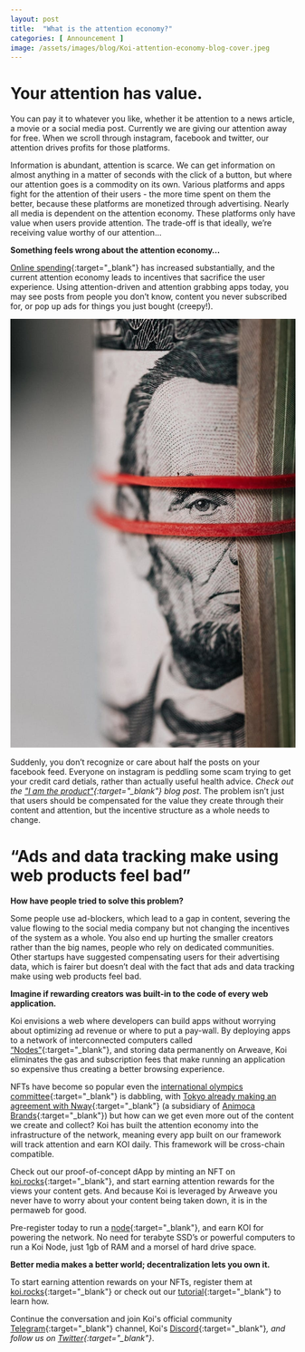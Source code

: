 ```yaml
---
layout: post
title:  "What is the attention economy?"
categories: [ Announcement ]
image: /assets/images/blog/Koi-attention-economy-blog-cover.jpeg
---
```


# Your attention has value.

 You can pay it to whatever you like, whether it be attention to a news article, a movie or a social media post. Currently we are giving our attention away for free. When we scroll through instagram, facebook and twitter, our attention drives profits for those platforms. 

Information is abundant, attention is scarce. We can get information on almost anything in a matter of seconds with the click of a button, but where our attention goes is a commodity on its own. Various platforms and apps fight for the attention of their users - the more time spent on them the better, because these platforms are monetized through advertising. Nearly all media is dependent on the attention economy. These platforms only have value when users provide attention. The trade-off is that ideally, we’re receiving value worthy of our attention...

**Something feels wrong about the attention economy…**

[Online spending](https://www.paymentsdive.com/news/consumer-spending-changes-likely-to-stick-visa-says/601277/){:target="_blank"} has increased substantially, and the current attention economy leads to incentives that sacrifice the user experience. Using attention-driven and attention grabbing apps today, you may see posts from people you don’t know, content you never subscribed for, or pop up ads for things you just bought (creepy!).

![Koi attention economy blog](/assets/images/blog/Attention-economy-koi-blog.jpeg)

Suddenly, you don’t recognize or care about half the posts on your facebook feed. Everyone on instagram is peddling some scam trying to get your credit card detials, rather than actually useful health advice. *Check out the ["I am the product"](https://blog.openkoi.com/I-Am-The-Product/){:target="_blank"} blog post*. The problem isn’t just that users should be compensated for the value they create through their content and attention, but the incentive structure as a whole needs to change.

# “Ads and data tracking make using web products feel bad”

**How have people tried to solve this problem?**

Some people use ad-blockers, which lead to a gap in content, severing the value flowing to the social media company but not changing the incentives of the system as a whole. You also end up hurting the smaller creators rather than the big names, people who rely on dedicated communities. Other startups have suggested compensating users for their advertising data, which is fairer but doesn’t deal with the fact that ads and data tracking make using web products feel bad.

**Imagine if rewarding creators was built-in to the code of every web application.**

Koi envisions a web where developers can build apps without worrying about optimizing ad revenue or where to put a pay-wall. By deploying apps to a network of interconnected computers called [“Nodes”](https://openkoi.com/downloads/){:target="_blank"}, and storing data permanently on Arweave, Koi eliminates the gas and subscription fees that make running an application so expensive thus creating a better browsing experience. 

NFTs have become so popular even the [international olympics committee](https://coingape.com/international-olympics-committee-dabbles-into-sports-nft-looking-at-strong-demand/){:target="_blank"} is dabbling, with [Tokyo already making an agreement with Nway](https://en.cryptonomist.ch/2021/06/04/nfts-come-to-tokyo-olympics-2021/){:target="_blank"} (a subsidiary of [Animoca Brands](https://www.animocabrands.com/){:target="_blank"}) but how can we get even more out of the content we create and collect? Koi has built the attention economy into the infrastructure of the network, meaning every app built on our framework will track attention and earn KOI daily. This framework will be cross-chain compatible.

Check out our proof-of-concept dApp by minting an NFT on [koi.rocks](https://koi.rocks/contents){:target="_blank"}, and start earning attention rewards for the views your content gets. And because Koi is leveraged by Arweave you never have to worry about your content being taken down, it is in the permaweb for good. 

Pre-register today to run a [node](https://openkoi.com/downloads/){:target="_blank"}, and earn KOI for powering the network. No need for terabyte SSD’s or powerful computers to run a Koi Node, just 1gb of RAM and a morsel of hard drive space.  


**Better media makes a better world; decentralization lets you own it.**

To start earning attention rewards on your NFTs, register them at [koi.rocks](https://koi.rocks/contents){:target="_blank"} or check out our [tutorial](https://blog.openkoi.com/An-Arweave-faucet-tutorial/){:target="_blank"} to learn how.

Continue the conversation and join Koi's official community [Telegram](https://t.me/joinchat/OEHs_8T9-8ZhZmU5){:target="_blank"} channel, Koi's [Discord](https://discord.gg/zByqXPGEWy){:target="_blank"}*, and follow us on [Twitter](https://twitter.com/open_koi){:target="_blank"}*. 
